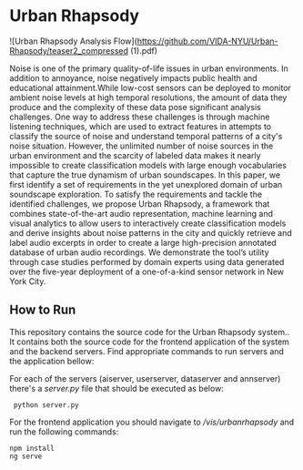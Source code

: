 # Urban Rhapsody

![Urban Rhapsody Analysis Flow](https://github.com/VIDA-NYU/Urban-Rhapsody/teaser2_compressed (1).pdf)

Noise is one of the primary quality-of-life issues in urban environments. In addition to annoyance, noise negatively impacts public health and educational attainment.While low-cost sensors can be deployed to monitor ambient noise levels at high temporal resolutions, the amount of data they produce and the complexity of these data pose significant analysis challenges. One way to address these challenges is through machine listening techniques, which are used to extract features in attempts to classify the source of noise and understand temporal patterns of a city's noise situation. However, the unlimited number of noise sources in the urban environment and the scarcity of labeled data makes it nearly impossible to create classification models with large enough vocabularies that capture the true dynamism of urban soundscapes. In this paper, we first identify a set of requirements in the yet unexplored domain of urban soundscape exploration. To satisfy the requirements and tackle the identified challenges, we propose Urban Rhapsody, a framework that combines state-of-the-art audio representation, machine learning and visual analytics to allow users to interactively create classification models and derive insights about noise patterns in the city and quickly retrieve and label audio excerpts in order to create a large high-precision annotated database of urban audio recordings. We demonstrate the tool’s utility through case studies performed by domain experts using data generated over the five-year deployment of a one-of-a-kind sensor network in New York City.


## How to Run

This repository contains the source code for the Urban Rhapsody system.. It contains both the source code for the frontend application of the system and the backend servers. Find appropriate commands to run servers and the application bellow:


For each of the servers (aiserver, userserver, dataserver and annserver) there's a *server.py* file that should be executed as below:

``` python server.py```

For the frontend application you should navigate to */vis/urbanrhapsody* and run the following commands:

```
npm install
ng serve
```
